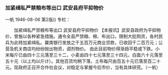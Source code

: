 ### 加紧缉私严禁粮布等出口  武安县府平抑物价
一帆
1946-08-06
第2版()
专栏：

　　加紧缉私严禁粮布等出口
    武安县府平抑物价
    【本报讯】武安县政府为平抑物价，曾施以各种紧急措施。通令全县严禁粮、棉、布出口，限制大批购货，各村民兵为此特加紧缉私。冀南银行发放之千五百万元商业贷款，已收回千二百万元；公营及机关商店均纷纷抛出物资，调剂物价。
    由此目前物价得渐趋平稳或下跌。小米每斤已由四十三元落至三十二，小麦由四十七元落至三十四元，白面六十元落至五十元（以上均以斤计）。其他百货均稍下落，土布每尺由百五十元已落至百二十元。现政府正召开合作社会议，对稳定与掌握今后市价，当有具体研究。（一帆）
